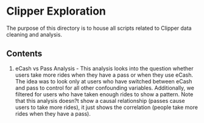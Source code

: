 # Clipper Exploration

The purpose of this directory is to house all scripts related to Clipper data cleaning and analysis.

## Contents

1. eCash vs Pass Analysis - This analysis looks into the question whether users take more rides when they have a pass or when they use eCash. The idea was to look only at users who have switched between eCash and pass to control for all other confounding variables. Additionally, we filtered for users who have taken enough rides to show a pattern. Note that this analysis doesn?t show a causal relationship (passes cause users to take more rides), it just shows the correlation (people take more rides when they have a pass).
